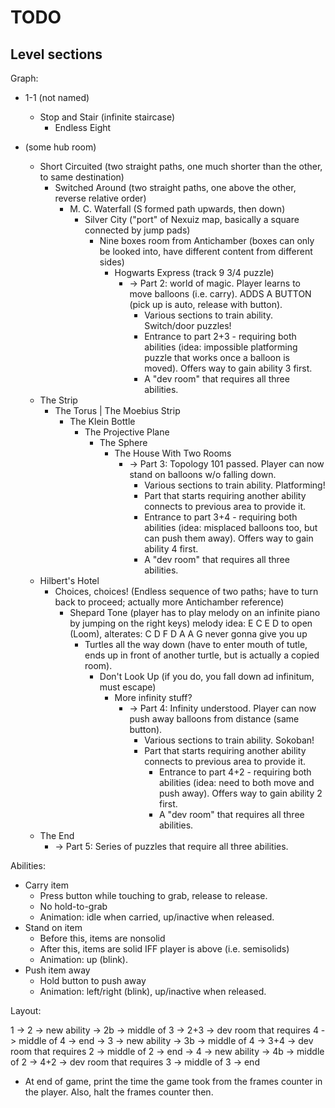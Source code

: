 # TODO

## Level sections

Graph:

* 1-1 (not named)
  * Stop and Stair (infinite staircase)
    * Endless Eight

* (some hub room)
  * Short Circuited (two straight paths, one much shorter than the other, to same destination)
    * Switched Around (two straight paths, one above the other, reverse relative order)
      * M. C. Waterfall (S formed path upwards, then down)
        * Silver City ("port" of Nexuiz map, basically a square connected by jump pads)
          * Nine boxes room from Antichamber (boxes can only be looked into, have different content from different sides)
            * Hogwarts Express (track 9 3/4 puzzle)
              * -> Part 2: world of magic. Player learns to move balloons (i.e. carry). ADDS A BUTTON (pick up is auto, release with button).
                * Various sections to train ability. Switch/door puzzles!
                * Entrance to part 2+3 - requiring both abilities (idea: impossible platforming puzzle that works once a balloon is moved). Offers way to gain ability 3 first.
                * A "dev room" that requires all three abilities.
  * The Strip
    * The Torus | The Moebius Strip
      * The Klein Bottle
        * The Projective Plane
          * The Sphere
            * The House With Two Rooms
              * -> Part 3: Topology 101 passed. Player can now stand on balloons w/o falling down.
                * Various sections to train ability. Platforming!
                * Part that starts requiring another ability connects to previous area to provide it.
                * Entrance to part 3+4 - requiring both abilities (idea: misplaced balloons too, but can push them away). Offers way to gain ability 4 first.
                * A "dev room" that requires all three abilities.
  * Hilbert's Hotel
    * Choices, choices! (Endless sequence of two paths; have to turn back to proceed; actually more Antichamber reference)
      * Shepard Tone (player has to play melody on an infinite piano by jumping on the right keys) melody idea: E C E D to open (Loom), alterates: C D F D A A G never gonna give you up
        * Turtles all the way down (have to enter mouth of tutle, ends up in front of another turtle, but is actually a copied room).
          * Don't Look Up (if you do, you fall down ad infinitum, must escape)
            * More infinity stuff?
              * -> Part 4: Infinity understood. Player can now push away balloons from distance (same button).
                * Various sections to train ability. Sokoban!
                * Part that starts requiring another ability connects to previous area to provide it.
                  * Entrance to part 4+2 - requiring both abilities (idea: need to both move and push away). Offers way to gain ability 2 first.
                  * A "dev room" that requires all three abilities.
  * The End
    * -> Part 5: Series of puzzles that require all three abilities.

Abilities:
- Carry item
  - Press button while touching to grab, release to release.
  - No hold-to-grab
  - Animation: idle when carried, up/inactive when released.
- Stand on item
  - Before this, items are nonsolid
  - After this, items are solid IFF player is above (i.e. semisolids)
  - Animation: up (blink).
- Push item away
  - Hold button to push away
  - Animation: left/right (blink), up/inactive when released.

Layout:

1
-> 2
   -> new ability
   -> 2b
      -> middle of 3
      -> 2+3
         -> dev room that requires 4
         -> middle of 4
         -> end
-> 3
   -> new ability
   -> 3b
      -> middle of 4
      -> 3+4
         -> dev room that requires 2
         -> middle of 2
         -> end
-> 4
   -> new ability
   -> 4b
      -> middle of 2
      -> 4+2
         -> dev room that requires 3
         -> middle of 3
         -> end


* At end of game, print the time the game took from the frames counter in the player. Also, halt the frames counter then.
